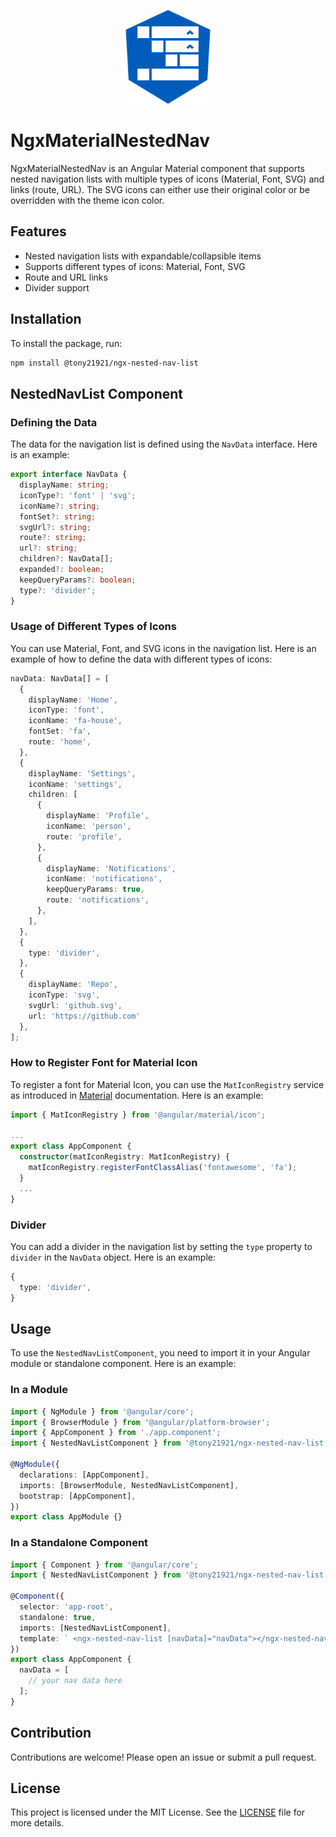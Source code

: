 <!-- markdownlint-disable-next-line -->
<p align="center">
  <a href="https://github.com/tony21921/ngx-material-nested-nav" rel="noopener" target="_blank"><img width="150" height="150" src="./logo.svg" alt="Material Nested Navigation List logo"></a>
</p>

# NgxMaterialNestedNav

NgxMaterialNestedNav is an Angular Material component that supports nested navigation lists with multiple types of icons (Material, Font, SVG) and links (route, URL). The SVG icons can either use their original color or be overridden with the theme icon color.

## Features

- Nested navigation lists with expandable/collapsible items
- Supports different types of icons: Material, Font, SVG
- Route and URL links
- Divider support

## Installation

To install the package, run:

```sh
npm install @tony21921/ngx-nested-nav-list
```

## NestedNavList Component

### Defining the Data

The data for the navigation list is defined using the `NavData` interface. Here is an example:

```ts
export interface NavData {
  displayName: string;
  iconType?: 'font' | 'svg';
  iconName?: string;
  fontSet?: string;
  svgUrl?: string;
  route?: string;
  url?: string;
  children?: NavData[];
  expanded?: boolean;
  keepQueryParams?: boolean;
  type?: 'divider';
}
```

### Usage of Different Types of Icons

You can use Material, Font, and SVG icons in the navigation list. Here is an example of how to define the data with different types of icons:

```ts
navData: NavData[] = [
  {
    displayName: 'Home',
    iconType: 'font',
    iconName: 'fa-house',
    fontSet: 'fa',
    route: 'home',
  },
  {
    displayName: 'Settings',
    iconName: 'settings',
    children: [
      {
        displayName: 'Profile',
        iconName: 'person',
        route: 'profile',
      },
      {
        displayName: 'Notifications',
        iconName: 'notifications',
        keepQueryParams: true,
        route: 'notifications',
      },
    ],
  },
  {
    type: 'divider',
  },
  {
    displayName: 'Repo',
    iconType: 'svg',
    svgUrl: 'github.svg',
    url: 'https://github.com'
  },
];
```

### How to Register Font for Material Icon

To register a font for Material Icon, you can use the `MatIconRegistry` service as introduced in [Material](https://material.angular.io/components/icon/overview#registering-icons) documentation. Here is an example:

```ts
import { MatIconRegistry } from '@angular/material/icon';

...
export class AppComponent {
  constructor(matIconRegistry: MatIconRegistry) {
    matIconRegistry.registerFontClassAlias('fontawesome', 'fa');
  }
  ...
}
```

### Divider

You can add a divider in the navigation list by setting the `type` property to `divider` in the `NavData` object. Here is an example:

```ts
{
  type: 'divider',
}
```

## Usage

To use the `NestedNavListComponent`, you need to import it in your Angular module or standalone component. Here is an example:

### In a Module

```ts
import { NgModule } from '@angular/core';
import { BrowserModule } from '@angular/platform-browser';
import { AppComponent } from './app.component';
import { NestedNavListComponent } from '@tony21921/ngx-nested-nav-list';

@NgModule({
  declarations: [AppComponent],
  imports: [BrowserModule, NestedNavListComponent],
  bootstrap: [AppComponent],
})
export class AppModule {}
```

### In a Standalone Component

```ts
import { Component } from '@angular/core';
import { NestedNavListComponent } from '@tony21921/ngx-nested-nav-list';

@Component({
  selector: 'app-root',
  standalone: true,
  imports: [NestedNavListComponent],
  template: ` <ngx-nested-nav-list [navData]="navData"></ngx-nested-nav-list> `,
})
export class AppComponent {
  navData = [
    // your nav data here
  ];
}
```

## Contribution

Contributions are welcome! Please open an issue or submit a pull request.

## License

This project is licensed under the MIT License. See the [LICENSE](https://github.com/tony21921/ngx-material-nested-nav/blob/main/LICENSE) file for more details.
